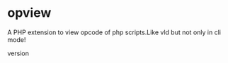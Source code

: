 opview
======

A PHP extension to view opcode of php scripts.Like vld but not only in cli mode!

version
